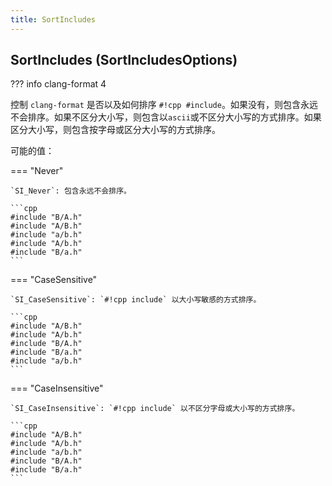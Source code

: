 ```yaml
---
title: SortIncludes
---
```


## SortIncludes (SortIncludesOptions)

??? info
    clang-format 4

控制 `clang-format` 是否以及如何排序 `#!cpp #include`。如果没有，则包含永远不会排序。如果不区分大小写，则包含以`ascii`或不区分大小写的方式排序。如果区分大小写，则包含按字母或区分大小写的方式排序。

可能的值：

=== "Never"

    `SI_Never`: 包含永远不会排序。

    ```cpp
    #include "B/A.h"
    #include "A/B.h"
    #include "a/b.h"
    #include "A/b.h"
    #include "B/a.h"
    ```

=== "CaseSensitive"

    `SI_CaseSensitive`: `#!cpp include` 以大小写敏感的方式排序。

    ```cpp
    #include "A/B.h"
    #include "A/b.h"
    #include "B/A.h"
    #include "B/a.h"
    #include "a/b.h"
    ```

=== "CaseInsensitive"

    `SI_CaseInsensitive`: `#!cpp include` 以不区分字母或大小写的方式排序。

    ```cpp
    #include "A/B.h"
    #include "A/b.h"
    #include "a/b.h"
    #include "B/A.h"
    #include "B/a.h"
    ```
